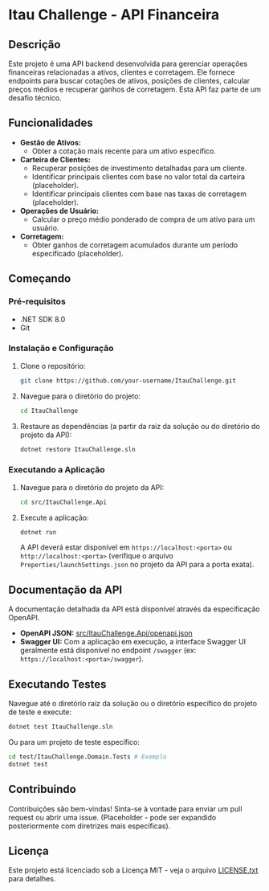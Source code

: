 # Itau Challenge - API Financeira

## Descrição

Este projeto é uma API backend desenvolvida para gerenciar operações financeiras relacionadas a ativos, clientes e corretagem. Ele fornece endpoints para buscar cotações de ativos, posições de clientes, calcular preços médios e recuperar ganhos de corretagem. Esta API faz parte de um desafio técnico.

## Funcionalidades

- **Gestão de Ativos:**
  - Obter a cotação mais recente para um ativo específico.
- **Carteira de Clientes:**
  - Recuperar posições de investimento detalhadas para um cliente.
  - Identificar principais clientes com base no valor total da carteira (placeholder).
  - Identificar principais clientes com base nas taxas de corretagem (placeholder).
- **Operações de Usuário:**
  - Calcular o preço médio ponderado de compra de um ativo para um usuário.
- **Corretagem:**
  - Obter ganhos de corretagem acumulados durante um período especificado (placeholder).

## Começando

### Pré-requisitos

- .NET SDK 8.0
- Git

### Instalação e Configuração

1. Clone o repositório:
   ```bash
   git clone https://github.com/your-username/ItauChallenge.git
   ```
2. Navegue para o diretório do projeto:
   ```bash
   cd ItauChallenge
   ```
3. Restaure as dependências (a partir da raiz da solução ou do diretório do projeto da API):
   ```bash
   dotnet restore ItauChallenge.sln
   ```

### Executando a Aplicação

1. Navegue para o diretório do projeto da API:
   ```bash
   cd src/ItauChallenge.Api
   ```
2. Execute a aplicação:
   ```bash
   dotnet run
   ```
   A API deverá estar disponível em `https://localhost:<porta>` ou `http://localhost:<porta>` (verifique o arquivo `Properties/launchSettings.json` no projeto da API para a porta exata).

## Documentação da API

A documentação detalhada da API está disponível através da especificação OpenAPI.

- **OpenAPI JSON:** [src/ItauChallenge.Api/openapi.json](src/ItauChallenge.Api/openapi.json)
- **Swagger UI:** Com a aplicação em execução, a interface Swagger UI geralmente está disponível no endpoint `/swagger` (ex: `https://localhost:<porta>/swagger`).

## Executando Testes

Navegue até o diretório raiz da solução ou o diretório específico do projeto de teste e execute:

```bash
dotnet test ItauChallenge.sln
```

Ou para um projeto de teste específico:
```bash
cd test/ItauChallenge.Domain.Tests # Exemplo
dotnet test
```

## Contribuindo

Contribuições são bem-vindas! Sinta-se à vontade para enviar um pull request ou abrir uma issue. (Placeholder - pode ser expandido posteriormente com diretrizes mais específicas).

## Licença

Este projeto está licenciado sob a Licença MIT - veja o arquivo [LICENSE.txt](LICENSE.txt) para detalhes.
